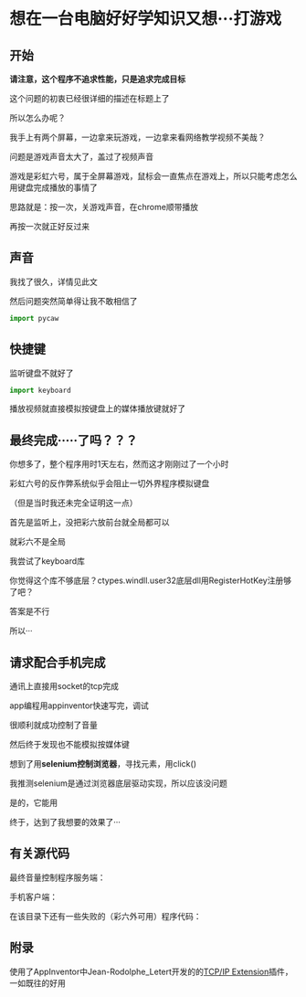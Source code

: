 # 想在一台电脑好好学知识又想···打游戏

## 开始

**请注意，这个程序不追求性能，只是追求完成目标**



这个问题的初衷已经很详细的描述在标题上了

所以怎么办呢？

我手上有两个屏幕，一边拿来玩游戏，一边拿来看网络教学视频不美哉？

问题是游戏声音太大了，盖过了视频声音

游戏是彩虹六号，属于全屏幕游戏，鼠标会一直焦点在游戏上，所以只能考虑怎么用键盘完成播放的事情了

思路就是：按一次，关游戏声音，在chrome顺带播放

再按一次就正好反过来



## 声音

我找了很久，详情见此文

然后问题突然简单得让我不敢相信了

```python
import pycaw
```



## 快捷键

监听键盘不就好了

```python
import keyboard
```

[参考用法]: https://www.jianshu.com/p/8e508c6a05ce

播放视频就直接模拟按键盘上的媒体播放键就好了

## 最终完成·····了吗？？？

你想多了，整个程序用时1天左右，然而这才刚刚过了一个小时

彩虹六号的反作弊系统似乎会阻止一切外界程序模拟键盘

（但是当时我还未完全证明这一点）

首先是监听上，没把彩六放前台就全局都可以

就彩六不是全局

我尝试了keyboard库

你觉得这个库不够底层？ctypes.windll.user32底层dll用RegisterHotKey注册够了吧？

答案是不行

所以···

## 请求配合手机完成

通讯上直接用socket的tcp完成

app编程用appinventor快速写完，调试

很顺利就成功控制了音量

然后终于发现也不能模拟按媒体键

想到了用**selenium控制浏览器**，寻找元素，用click()

我推测selenium是通过浏览器底层驱动实现，所以应该没问题

是的，它能用

终于，达到了我想要的效果了···

## 有关源代码

最终音量控制程序服务端：


[HearClass]: (https://github.com/Yecgaa1/Game-with-WebClass/blob/master/HearClass%E5%AE%8C%E5%85%A8%E5%8F%AF%E7%94%A8.py)


手机客户端：


[apk]: (https://github.com/Yecgaa1/Game-with-WebClass/blob/master/study1.1.apk)


在该目录下还有一些失败的（彩六外可用）程序代码：


[项目地址]: (https://github.com/Yecgaa1/Game-with-WebClass)



## 附录

使用了AppInventor中Jean-Rodolphe_Letert开发的的[TCP/IP Extension](https://community.appinventor.mit.edu/t/tcp-ip-extension/7142)插件，一如既往的好用

